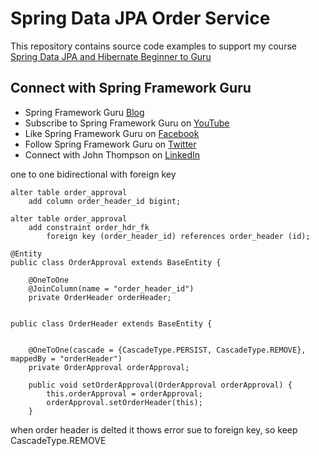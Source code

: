 # Spring Data JPA Order Service

This repository contains source code examples to support my course [Spring Data JPA and Hibernate Beginner to Guru](https://www.udemy.com/course/hibernate-and-spring-data-jpa-beginner-to-guru/?referralCode=251C4C865302C7B1BB8F)

## Connect with Spring Framework Guru
* Spring Framework Guru [Blog](https://springframework.guru/)
* Subscribe to Spring Framework Guru on [YouTube](https://www.youtube.com/channel/UCrXb8NaMPQCQkT8yMP_hSkw)
* Like Spring Framework Guru on [Facebook](https://www.facebook.com/springframeworkguru/)
* Follow Spring Framework Guru on [Twitter](https://twitter.com/spring_guru)
* Connect with John Thompson on [LinkedIn](http://www.linkedin.com/in/springguru)

one to one bidirectional with foreign key
```
alter table order_approval
    add column order_header_id bigint;

alter table order_approval
    add constraint order_hdr_fk
        foreign key (order_header_id) references order_header (id);
```

```
@Entity
public class OrderApproval extends BaseEntity {

    @OneToOne
    @JoinColumn(name = "order_header_id")
    private OrderHeader orderHeader;


public class OrderHeader extends BaseEntity {


    @OneToOne(cascade = {CascadeType.PERSIST, CascadeType.REMOVE}, mappedBy = "orderHeader")
    private OrderApproval orderApproval;

    public void setOrderApproval(OrderApproval orderApproval) {
        this.orderApproval = orderApproval;
        orderApproval.setOrderHeader(this);
    }
```

when order header is delted it thows error sue to foreign key, so keep CascadeType.REMOVE
